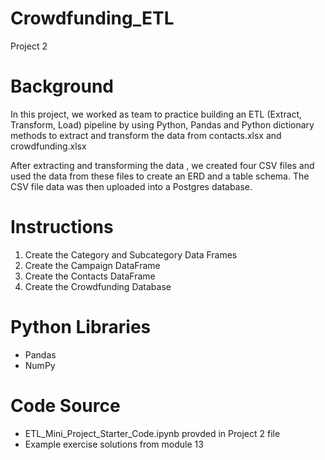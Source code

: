 # Crowdfunding_ETL
 Project 2

 # Background

In this project, we worked as team to practice building an ETL (Extract, Transform, Load) pipeline by using Python, Pandas and Python dictionary methods to extract and transform the data from contacts.xlsx and crowdfunding.xlsx 

After extracting and transforming the data , we created four CSV files and used the data from these files to create an ERD and a table schema. The CSV file data was then uploaded into a Postgres database. 

 # Instructions
 1. Create the Category and Subcategory Data Frames
 2. Create the Campaign DataFrame
 3. Create the Contacts DataFrame
 4. Create the Crowdfunding Database

#  Python Libraries
- Pandas
- NumPy

# Code Source
- ETL_Mini_Project_Starter_Code.ipynb provded in Project 2 file
- Example exercise solutions from module 13


